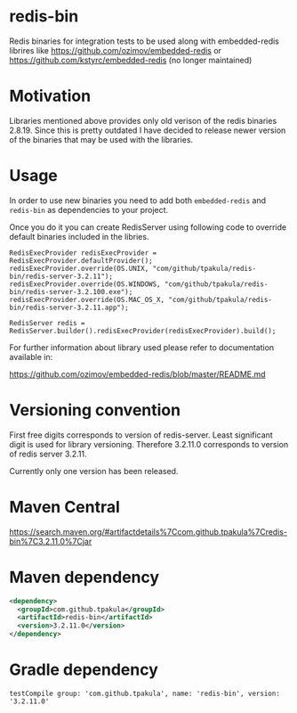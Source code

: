 # redis-bin
Redis binaries for integration tests to be used along with embedded-redis librires like 
https://github.com/ozimov/embedded-redis
or
https://github.com/kstyrc/embedded-redis (no longer maintained)

# Motivation 
Libraries mentioned above provides only old verison of the redis binaries 2.8.19. Since this is pretty outdated I have decided to release newer version of the binaries that may be used with the libraries. 

# Usage
In order to use new binaries you need to add both `embedded-redis` and `redis-bin` as dependencies to your project.

Once you do it you can create RedisServer using following code to override default binaries included in the libries. 

```
RedisExecProvider redisExecProvider = RedisExecProvider.defaultProvider();
redisExecProvider.override(OS.UNIX, "com/github/tpakula/redis-bin/redis-server-3.2.11");
redisExecProvider.override(OS.WINDOWS, "com/github/tpakula/redis-bin/redis-server-3.2.100.exe");
redisExecProvider.override(OS.MAC_OS_X, "com/github/tpakula/redis-bin/redis-server-3.2.11.app");

RedisServer redis = RedisServer.builder().redisExecProvider(redisExecProvider).build();
```

For further information about library used please refer to documentation available in: 

https://github.com/ozimov/embedded-redis/blob/master/README.md

# Versioning convention
First free digits corresponds to version of redis-server.
Least significant digit is used for library versioning. 
Therefore 3.2.11.0 corresponds to version of redis server 3.2.11.

Currently only one version has been released. 

# Maven Central
https://search.maven.org/#artifactdetails%7Ccom.github.tpakula%7Credis-bin%7C3.2.11.0%7Cjar

Maven dependency
==============

```xml
<dependency>
  <groupId>com.github.tpakula</groupId>
  <artifactId>redis-bin</artifactId>
  <version>3.2.11.0</version>
</dependency>
```
Gradle dependency
==============
```
testCompile group: 'com.github.tpakula', name: 'redis-bin', version: '3.2.11.0'
```
